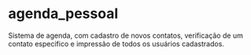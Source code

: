 # agenda_pessoal
Sistema de agenda, com cadastro de novos contatos, verificação de um contato especifico e impressão de todos os usuários cadastrados.
